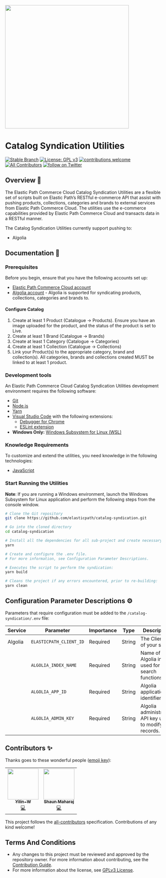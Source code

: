 <img src="https://www.elasticpath.com/themes/custom/bootstrap_sass/logo.svg" alt="" width="400" />

# Catalog Syndication Utilities

[![Stable Branch](https://img.shields.io/badge/stable%20branch-master-blue.svg)](https://github.com/elasticpath/catalog-syndication)
[![License: GPL v3](https://img.shields.io/badge/License-GPLv3-blue.svg)](https://www.gnu.org/licenses/gpl-3.0)
[![contributions welcome](https://img.shields.io/badge/contributions-welcome-brightgreen.svg?style=flat)](https://github.com/elasticpath/catalog-syndication/issues)
[![All Contributors](https://img.shields.io/badge/all_contributors-1-orange.svg?style=flat-square)](#contributors-)
[![follow on Twitter](https://img.shields.io/twitter/follow/elasticpath?style=social&logo=twitter)](https://twitter.com/intent/follow?screen_name=elasticpath)

## Overview 🚀

The Elastic Path Commerce Cloud Catalog Syndication Utilities are a flexible set of scripts built on Elastic Path’s RESTful e-commerce API that assist with pushing products, collections, categories and brands to external services from Elastic Path Commerce Cloud. The utilities use the e-commerce capabilities provided by Elastic Path Commerce Cloud and transacts data in a RESTful manner.

The Catalog Syndication Utilities currently support pushing to:
- Algolia

## Documentation 📖

### Prerequisites

Before you begin, ensure that you have the following accounts set up:

- [Elastic Path Commerce Cloud account](https://dashboard.elasticpath.com/login)
- [Algolia account](https://www.algolia.com/) - Algolia is supported for syndicating products, collections, categories and brands to.

#### Configure Catalog
1. Create at least 1 Product (Catalogue -> Products). Ensure you have an image uploaded for the product, and the status of the product is set to Live.
2. Create at least 1 Brand (Catalogue -> Brands)
3. Create at least 1 Category (Catalogue -> Categories)
4. Create at least 1 Collection (Catalogue -> Collections)
5. Link your Product(s) to the appropriate category, brand and collection(s). All categories, brands and collections created MUST be linked to at least 1 product.

### Development tools

An Elastic Path Commerce Cloud Catalog Syndication Utilities development environment requires the following software:

- [Git](https://git-scm.com/downloads)
- [Node.js](https://nodejs.org/en/download/)
- [Yarn](https://yarnpkg.com/en/)
- [Visual Studio Code](https://code.visualstudio.com/) with the following extensions:
    - [Debugger for Chrome](https://marketplace.visualstudio.com/items?itemName=msjsdiag.debugger-for-chrome)
    - [ESLint extension](https://marketplace.visualstudio.com/items?itemName=dbaeumer.vscode-eslint)
- **Windows Only:** [Windows Subsystem for Linux (WSL)](https://docs.microsoft.com/en-us/windows/wsl/about)

### Knowledge Requirements

To customize and extend the utilities, you need knowledge in the following technologies:

- [JavaScript](https://www.javascript.com/)

### Start Running the Utilities

**Note**: If you are running a Windows environment, launch the Windows Subsystem for Linux application and perform the following steps from the console window.

```bash
# Clone the Git repository
git clone https://github.com/elasticpath/catalog-syndication.git

# Go into the cloned directory
cd catalog-syndication

# Install all the dependencies for all sub-project and create necessary symlinks in-between them
yarn

# Create and configure the .env file.
# For more information, see Configuration Parameter Descriptions.

# Executes the script to perform the syndication:
yarn build

# Cleans the project if any errors encountered, prior to re-building:
yarn clean
```

## Configuration Parameter Descriptions ⚙️

Parameters that require configuration must be added to the `/catalog-syndication/.env` file:

|Service|  Parameter| Importance|Type|Description|
|--|--|--|--|--|
|Algolia|`ELASTICPATH_CLIENT_ID`| Required| String| The Client ID of your store.|
|  |`ALGOLIA_INDEX_NAME`| Required| String| Name of Algolia index used for search functions.|
|  |`ALGOLIA_APP_ID`| Required| String| Algolia application identifier.|
|  |`ALGOLIA_ADMIN_KEY`| Required| String| Algolia administrative API key used to modify records.|

## Contributors ✨

Thanks goes to these wonderful people ([emoji key](https://allcontributors.org/docs/en/emoji-key)):

<!-- ALL-CONTRIBUTORS-LIST:START - Do not remove or modify this section -->
<!-- prettier-ignore-start -->
<!-- markdownlint-disable -->
<table>
  <tr>
    <td align="center"><a href="https://github.com/Yilin-W"><img src="https://avatars1.githubusercontent.com/u/64274391?s=400&v=4" width="100px;" alt=""/><br /><sub><b>Yilin-W
</b></sub></a><br /><a href="https://github.com/elasticpath/catalog-syndication/commits?author=Yilin-W" title="Code">💻</a></td>
    <td align="center"><a href="https://github.com/shaunmaharaj"><img src="https://avatars3.githubusercontent.com/u/39800563?v=4" width="100px;" alt=""/><br /><sub><b>Shaun Maharaj</b></sub></a><br /><a href="https://github.com/elasticpath/catalog-syndication/commits?author=shaunmaharaj" title="Code">💻</a></td>
  </tr>
</table>

<!-- markdownlint-enable -->
<!-- prettier-ignore-end -->
<!-- ALL-CONTRIBUTORS-LIST:END -->

This project follows the [all-contributors](https://github.com/all-contributors/all-contributors) specification. Contributions of any kind welcome!

## Terms And Conditions

- Any changes to this project must be reviewed and approved by the repository owner. For more information about contributing, see the [Contribution Guide](https://github.com/elasticpath/catalog-syndication/blob/master/.github/CONTRIBUTING.md).
- For more information about the license, see [GPLv3 License](https://github.com/elasticpath/catalog-syndication/blob/master/LICENSE).
